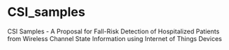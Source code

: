# CSI_samples
CSI Samples - A Proposal for Fall-Risk Detection of Hospitalized Patients from Wireless Channel State Information using Internet of Things Devices
